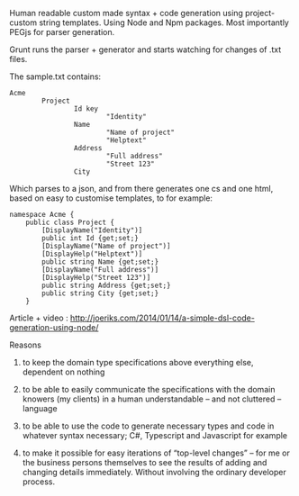 Human readable custom made syntax + code generation using project-custom string templates. Using Node and Npm packages. Most importantly PEGjs for parser generation. 

Grunt runs the parser + generator and starts watching for changes of .txt files.

The sample.txt contains:

	Acme
			Project
					Id key
							"Identity"
					Name
							"Name of project"
							"Helptext"
					Address
							"Full address"
							"Street 123"
					City
					

Which parses to a json, and from there generates one cs and one html, based on easy to customise templates, to for example:

	namespace Acme {        
        public class Project { 
			[DisplayName("Identity")]
			public int Id {get;set;}
			[DisplayName("Name of project")]
			[DisplayHelp("Helptext")]
			public string Name {get;set;}
			[DisplayName("Full address")]
			[DisplayHelp("Street 123")]
			public string Address {get;set;}
			public string City {get;set;}
        }					
					
Article + video : http://joeriks.com/2014/01/14/a-simple-dsl-code-generation-using-node/

Reasons

1) to keep the domain type specifications above everything else, dependent on nothing

2) to be able to easily communicate the specifications with the domain knowers (my clients) in a human understandable – and not cluttered – language

3) to be able to use the code to generate necessary types and code in whatever syntax necessary; C#, Typescript and Javascript for example

4) to make it possible for easy iterations of “top-level changes” – for me or the business persons themselves to see the results of adding and changing details immediately. Without involving the ordinary developer process.